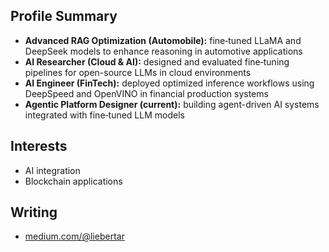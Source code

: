 ## Profile Summary

- **Advanced RAG Optimization (Automobile):** fine‑tuned LLaMA and DeepSeek models to enhance reasoning in automotive applications  
- **AI Researcher (Cloud & AI):** designed and evaluated fine‑tuning pipelines for open-source LLMs in cloud environments  
- **AI Engineer (FinTech):** deployed optimized inference workflows using DeepSpeed and OpenVINO in financial production systems  
- **Agentic Platform Designer (current):** building agent-driven AI systems integrated with fine‑tuned LLM models  

## Interests

- AI integration  
- Blockchain applications  

## Writing

- [medium.com/@liebertar](https://medium.com/@liebertar)
